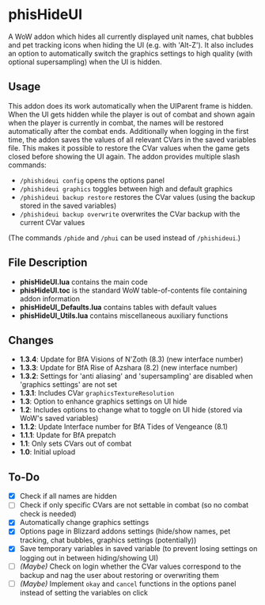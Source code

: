 # phisHideUI
 A WoW addon which hides all currently displayed unit names, chat bubbles and pet tracking icons when hiding the UI (e.g. with 'Alt-Z'). It also includes an option to automatically switch the graphics settings to high quality (with optional supersampling) when the UI is hidden.

## Usage
This addon does its work automatically when the UIParent frame is hidden. When the UI gets hidden while the player is out of combat and shown again when the player is currently in combat, the names will be restored automatically after the combat ends. Additionally when logging in the first time, the addon saves the values of all relevant CVars in the saved variables file. This makes it possible to restore the CVar values when the game gets closed before showing the UI again. The addon provides multiple slash commands:
- `/phishideui config` opens the options panel
- `/phishideui graphics` toggles between high and default graphics
- `/phishideui backup restore` restores the CVar values (using the backup stored in the saved variables)
- `/phishideui backup overwrite` overwrites the CVar backup with the current CVar values

(The commands `/phide` and `/phui` can be used instead of `/phishideui`.)

## File Description
- **phisHideUI.lua** contains the main code
- **phisHideUI.toc** is the standard WoW table-of-contents file containing addon information
- **phisHideUI_Defaults.lua** contains tables with default values
- **phisHideUI_Utils.lua** contains miscellaneous auxiliary functions

## Changes
- **1.3.4**:  Update for BfA Visions of N'Zoth (8.3) (new interface number)
- **1.3.3**:  Update for BfA Rise of Azshara (8.2) (new interface number)
- **1.3.2**: Settings for 'anti aliasing' and 'supersampling' are disabled when 'graphics settings' are not set
- **1.3.1**: Includes CVar `graphicsTextureResolution`
- **1.3**: Option to enhance graphics settings on UI hide
- **1.2**: Includes options to change what to toggle on UI hide (stored via WoW's saved variables)
- **1.1.2**: Update Interface number for BfA Tides of Vengeance (8.1)
- **1.1.1**: Update for BfA prepatch
- **1.1**: Only sets CVars out of combat
- **1.0**: Initial upload

## To-Do
- [x] Check if all names are hidden
- [ ] Check if only specific CVars are not settable in combat (so no combat check is needed)
- [x] Automatically change graphics settings
- [x] Options page in Blizzard addons settings (hide/show names, pet tracking, chat bubbles, graphics settings (potentially))
- [x] Save temporary variables in saved variable (to prevent losing settings on logging out in between hiding/showing UI)
- [ ] *(Maybe)* Check on login whether the CVar values correspond to the backup and nag the user about restoring or overwriting them
- [ ] *(Maybe)* Implement `okay` and `cancel` functions in the options panel instead of setting the variables on click
